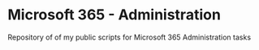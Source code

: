 # Microsoft 365 - Administration
Repository of of my public scripts for Microsoft 365 Administration tasks

